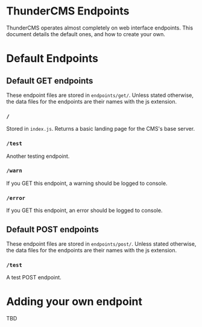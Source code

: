 # ThunderCMS Endpoints

ThunderCMS operates almost completely on web interface endpoints. This document details the default ones, and how to create your own.

# Default Endpoints

## Default GET endpoints

These endpoint files are stored in `endpoints/get/`. Unless stated otherwise, the data files for the endpoints are their names with the js extension.

### `/`

Stored in `index.js`. Returns a basic landing page for the CMS's base server.

### `/test`

Another testing endpoint.

### `/warn`

If you GET this endpoint, a warning should be logged to console.

### `/error`

If you GET this endpoint, an error should be logged to console.

## Default POST endpoints

These endpoint files are stored in `endpoints/post/`. Unless stated otherwise, the data files for the endpoints are their names with the js extension.

### `/test`

A test POST endpoint.

# Adding your own endpoint

TBD
